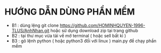 # HƯỚNG DẪN DÙNG PHẦN MỀM
- B1 : dùng lệng git clone https://github.com/HOMINHQUYEN-1996-TLUS/AnhNhan.git hoặc sử dụng download zip tại trang github
- B2 : tại thư mục vừa tải về mở terminal ( hoặc sell bất kì )
- B3 : gõ lệnh python ( hoặc python3 đối với linux ) main.py để chạy phần mềm